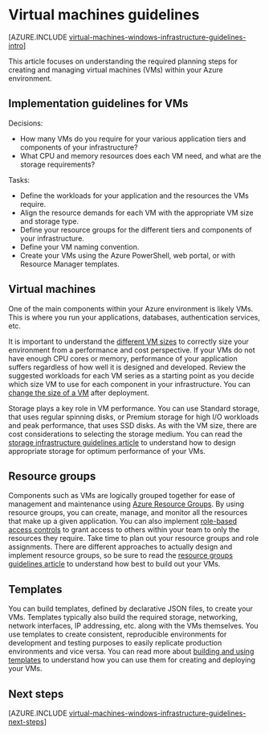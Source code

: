<properties
    pageTitle="windows Virtual Machines Guidelines | Microsoft Azure"
    description="Learn about the key design and implementation guidelines for deploying windows virtual machines into Azure"
    documentationCenter=""
    services="virtual-machines-windows"
    authors="iainfoulds"
    manager="timlt"
    editor=""
    tags="azure-resource-manager"/>

<tags
    ms.service="virtual-machines-windows"
    ms.workload="infrastructure-services"
    ms.tgt_pltfrm="vm-windows"
    ms.devlang="na"
    ms.topic="article"
    ms.date="09/08/2016"
    ms.author="iainfou"/>

# <a name="virtual-machines-guidelines"></a>Virtual machines guidelines

[AZURE.INCLUDE [virtual-machines-windows-infrastructure-guidelines-intro](../../includes/virtual-machines-windows-infrastructure-guidelines-intro.md)] 

This article focuses on understanding the required planning steps for creating and managing virtual machines (VMs) within your Azure environment.

## <a name="implementation-guidelines-for-vms"></a>Implementation guidelines for VMs
Decisions:

- How many VMs do you require for your various application tiers and components of your infrastructure?
- What CPU and memory resources does each VM need, and what are the storage requirements?

Tasks:

- Define the workloads for your application and the resources the VMs require.
- Align the resource demands for each VM with the appropriate VM size and storage type.
- Define your resource groups for the different tiers and components of your infrastructure.
- Define your VM naming convention.
- Create your VMs using the Azure PowerShell, web portal, or with Resource Manager templates.

## <a name="virtual-machines"></a>Virtual machines

One of the main components within your Azure environment is likely VMs. This is where you run your applications, databases, authentication services, etc.

It is important to understand the [different VM sizes](virtual-machines-windows-sizes.md) to correctly size your environment from a performance and cost perspective. If your VMs do not have enough CPU cores or memory, performance of your application suffers regardless of how well it is designed and developed. Review the suggested workloads for each VM series as a starting point as you decide which size VM to use for each component in your infrastructure. You can [change the size of a VM](https://azure.microsoft.com/blog/resize-virtual-machines/) after deployment.

Storage plays a key role in VM performance. You can use Standard storage, that uses regular spinning disks, or Premium storage for high I/O workloads and peak performance, that uses SSD disks. As with the VM size, there are cost considerations to selecting the storage medium. You can read the [storage infrastructure guidelines article](virtual-machines-windows-infrastructure-storage-solutions-guidelines.md) to understand how to design appropriate storage for optimum performance of your VMs.


## <a name="resource-groups"></a>Resource groups
Components such as VMs are logically grouped together for ease of management and maintenance using [Azure Resource Groups](../azure-resource-manager/resource-group-overview.md). By using resource groups, you can create, manage, and monitor all the resources that make up a given application. You can also implement [role-based access controls](../active-directory/role-based-access-control-what-is.md) to grant access to others within your team to only the resources they require. Take time to plan out your resource groups and role assignments. There are different approaches to actually design and implement resource groups, so be sure to read the [resource groups guidelines article](virtual-machines-windows-infrastructure-resource-groups-guidelines.md) to understand how best to build out your VMs.


## <a name="templates"></a>Templates 
You can build templates, defined by declarative JSON files, to create your VMs. Templates typically also build the required storage, networking, network interfaces, IP addressing, etc. along with the VMs themselves. You use templates to create consistent, reproducible environments for development and testing purposes to easily replicate production environments and vice versa. You can read more about [building and using templates](../azure-resource-manager/resource-group-overview.md#template-deployment) to understand how you can use them for creating and deploying your VMs.


## <a name="next-steps"></a>Next steps
[AZURE.INCLUDE [virtual-machines-windows-infrastructure-guidelines-next-steps](../../includes/virtual-machines-windows-infrastructure-guidelines-next-steps.md)] 